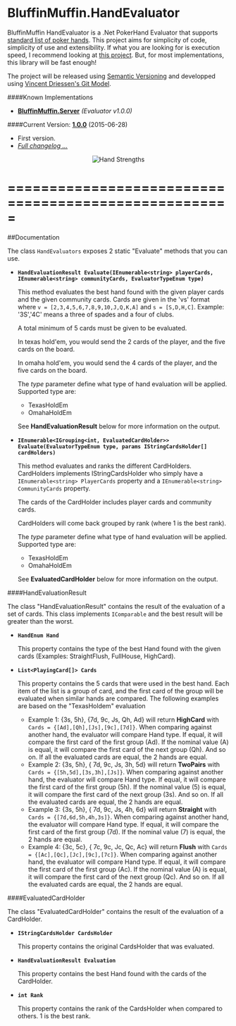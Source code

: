 # BluffinMuffin.HandEvaluator

BluffinMuffin HandEvaluator is a .Net PokerHand Evaluator that supports [standard list of poker hands](https://en.wikipedia.org/wiki/List_of_poker_hands). This project aims for simplicity of code, simplicity of use and extensibility. If what you are looking for is execution speed, I recommend looking at [this project](http://www.codeproject.com/Articles/12279/Fast-Texas-Holdem-Hand-Evaluation-and-Analysis). But, for most implementations, this library will be fast enough!

The project will be released using [Semantic Versioning](http://semver.org) and developped using [Vincent Driessen's Git Model](http://nvie.com/posts/a-successful-git-branching-model/).
    
####Known Implementations
 * **[BluffinMuffin.Server](http://ericmas001.github.io/BluffinMuffin.Server)** *(Evaluator v1.0.0)*


####Current Version: **[1.0.0](https://github.com/Ericmas001/BluffinMuffin.HandEvaluator/releases/tag/v1.0.0)**  (2015-06-28)
 * First version.
 * *[Full changelog ...](https://github.com/Ericmas001/BluffinMuffin.HandEvaluator/blob/master/CHANGELOG.md)*

<p align=center><img src="https://github.com/Ericmas001/BluffinMuffin.HandEvaluator/blob/master/Documentation/hands_strength.png?raw=true" alt="Hand Strengths"></p>


=====================================================
=====================================================
##Documentation

The class `HandEvaluators` exposes 2 static "Evaluate" methods that you can use.
 * **`HandEvaluationResult Evaluate(IEnumerable<string> playerCards, IEnumerable<string> communityCards, EvaluatorTypeEnum type)`**
   
   This method evaluates the best hand found with the given player cards and the given community cards. Cards are given in the 'vs' format where `v = [2,3,4,5,6,7,8,9,10,J,Q,K,A]` and `s = [S,D,H,C]`. Example: '3S','4C' means a three of spades and a four of clubs. 
   
   A total minimum of 5 cards must be given to be evaluated. 
   
   In texas hold'em, you would send the 2 cards of the player, and the five cards on the board. 
   
   In omaha hold'em, you would send the 4 cards of the player, and the five cards on the board. 
   
   The *type* parameter define what type of hand evaluation will be applied.
   Supported type are:
   * TexasHoldEm
   * OmahaHoldEm 

   See **HandEvaluationResult** below for more information on the output.
 
 * **`IEnumerable<IGrouping<int, EvaluatedCardHolder>> Evaluate(EvaluatorTypeEnum type, params IStringCardsHolder[] cardHolders)`**

   This method evaluates and ranks the different CardHolders. CardHolders implements IStringCardsHolder who simply have a `IEnumerable<string> PlayerCards` property and a `IEnumerable<string> CommunityCards` property. 
   
   The cards of the CardHolder includes player cards and community cards. 
   
   CardHolders will come back grouped by rank (where 1 is the best rank). 
   
   The *type* parameter define what type of hand evaluation will be applied.
   Supported type are:
   * TexasHoldEm
   * OmahaHoldEm 
   
   See **EvaluatedCardHolder** below for more information on the output.
   
####HandEvaluationResult

The class "HandEvaluationResult" contains the result of the evaluation of a set of cards. This class implements `IComparable` and the best result will be greater than the worst.
 * **`HandEnum Hand`**

   This property contains the type of the best Hand found with the given cards (Examples: StraightFlush, FullHouse, HighCard).

 * **`List<PlayingCard[]> Cards`**

   This property contains the 5 cards that were used in the best hand. Each item of the list is a group of card, and the first card of the group will be evaluated when similar hands are compared. The following examples are based on the "TexasHoldem" evaluation
   
    * Example 1: {3s, 5h}, {7d, 9c, Js, Qh, Ad} will return **HighCard** with `Cards = {[Ad],[Qh],[Js],[9c],[7d]}`. When comparing against another hand, the evaluator will compare Hand type. If equal, it will compare the first card of the first group (Ad). If the nominal value (A) is equal, it will compare the first card of the next group (Qh). And so on. If all the evaluated cards are equal, the 2 hands are equal.
    * Example 2: {3s, 5h}, { 7d, 9c, Js, 3h, 5d} will return **TwoPairs** with `Cards = {[5h,5d],[3s,3h],[Js]}`. When comparing against another hand, the evaluator will compare Hand type. If equal, it will compare the first card of the first group (5h). If the nominal value (5) is equal, it will compare the first card of the next group (3s). And so on. If all the evaluated cards are equal, the 2 hands are equal.
    * Example 3: {3s, 5h}, { 7d, 9c, Js, 4h, 6d} will return **Straight** with `Cards = {[7d,6d,5h,4h,3s]}`. When comparing against another hand, the evaluator will compare Hand type. If equal, it will compare the first card of the first group (7d). If the nominal value (7) is equal, the 2 hands are equal.
    * Example 4: {3c, 5c}, { 7c, 9c, Jc, Qc, Ac} will return **Flush** with `Cards = {[Ac],[Qc],[Jc],[9c],[7c]}`. When comparing against another hand, the evaluator will compare Hand type. If equal, it will compare the first card of the first group (Ac). If the nominal value (A) is equal, it will compare the first card of the next group (Qc). And so on. If all the evaluated cards are equal, the 2 hands are equal.


####EvaluatedCardHolder

The class "EvaluatedCardHolder" contains the result of the evaluation of a CardHolder.
 * **`IStringCardsHolder CardsHolder`**

   This property contains the original CardsHolder that was evaluated.
   
 * **`HandEvaluationResult Evaluation`**

   This property contains the best Hand found with the cards of the CardHolder.

 * **`int Rank`**

   This property contains the rank of the CardsHolder when compared to others. 1 is the best rank.
